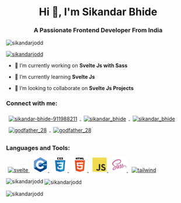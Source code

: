 <h1 align="center">Hi 👋, I'm Sikandar Bhide</h1>
<h3 align="center">A Passionate Frontend  Developer From India</h3>

<p align="left"> <img src="https://komarev.com/ghpvc/?username=sikandarjodd&label=Profile%20views&color=0e75b6&style=flat" alt="sikandarjodd" /> </p>

<p align="left"> <a href="https://github.com/ryo-ma/github-profile-trophy"><img src="https://github-profile-trophy.vercel.app/?username=sikandarjodd" alt="sikandarjodd" /></a> </p>

- 🔭 I’m currently working on **Svelte Js with Sass**

- 🌱 I’m currently learning **Svelte Js**

- 👯 I’m looking to collaborate on **Svelte Js Projects**

<h3 align="left">Connect with me:</h3>
<p align="left">
<a   href="https://linkedin.com/in/sikandar-bhide-911988211" target="blank"><img style="margin:7px;" align="center" src="https://raw.githubusercontent.com/rahuldkjain/github-profile-readme-generator/master/src/images/icons/Social/linked-in-alt.svg" alt="sikandar-bhide-911988211" height="30" width  href="https://www.codechef.com/users/sikandar_bhide" target="blank">  <img style="margin:7px;" align="center" src="https://cdn.jsdelivr.net/npm/simple-icons@3.1.0/icons/codechef.svg" alt="sikandar_bhide" height="30" widt  href="https://codeforces.com/profile/sikandar_bhide" target="blank">  <img style="margin:7px;" align="center" src="https://raw.githubusercontent.com/rahuldkjain/github-profile-readme-generator/master/src/images/icons/Social/codeforces.svg" alt="sikandar_bhide" height="30" widt  href="https://www.leetcode.com/godfather_28" target="blank">  <img style="margin:7px;" align="center" src="https://raw.githubusercontent.com/rahuldkjain/github-profile-readme-generator/master/src/images/icons/Social/leet-code.svg" alt="godfather_28" height="30" wid  href="mailto:sikandar6174@gmail.com" target="blank">  <img style="margin:7px;" align="center" src="https://cdn-icons-png.flaticon.com/512/2875/2875394.png" alt="godfather_28" height="40" width="40" /></a>
</p>

<h3 align="left">Languages and Tools:</h3>
<p align="left">
</a> <a style="margin:5px"  href="https://svelte.dev" target="_blank" rel="noreferrer"> <img src="https://upload.wikimedia.org/wikipedia/commons/1/1b/Svelte_Logo.svg" alt="svelte" width="40" height="40"/> </a>   <a style="margin:5px"  href="https://www.w3schools.com/cpp/" target="_blank" rel="noreferrer"> <img src="https://raw.githubusercontent.com/devicons/devicon/master/icons/cplusplus/cplusplus-original.svg" alt="cplusplus" width="40" height="40"/> </a>   <a style="margin:5px"  href="https://www.w3schools.com/css/" target="_blank" rel="noreferrer">   <img src="https://raw.githubusercontent.com/devicons/devicon/master/icons/css3/css3-original-wordmark.svg" alt="css3" width="40" height="40"/> </a> <a style="margin:5px"  href="https://www.w3.org/html/" target="_blank" rel="noreferrer"> <img src="https://raw.githubusercontent.com/devicons/devicon/master/icons/html5/html5-original-wordmark.svg" alt="html5" width="40" height="40"/> </a>   <a style="margin:5px"  href="https://developer.mozilla.org/en-US/docs/Web/JavaScript" target="_blank" rel="noreferrer">   <img src="https://raw.githubusercontent.com/devicons/devicon/master/icons/javascript/javascript-original.svg" alt="javascript" width="40" height="40"/> </a> <a style="margin:5px"  href="https://sass-lang.com" target="_blank" rel="noreferrer">   <img src="https://raw.githubusercontent.com/devicons/devicon/master/icons/sass/sass-original.svg" alt="sass" width="40" height="40"/>    <a style="margin:5px"  href="https://tailwindcss.com/" target="_blank" rel="noreferrer"> <img src="https://www.vectorlogo.zone/logos/tailwindcss/tailwindcss-icon.svg" alt="tailwind" width="40" height="40"/> </a> </p>

<p><img align="left" src="https://github-readme-stats.vercel.app/api/top-langs?username=sikandarjodd&show_icons=true&locale=en&layout=compact" alt="sikandarjodd" /></p>

<p>&nbsp;<img align="center" src="https://github-readme-stats.vercel.app/api?username=sikandarjodd&show_icons=true&locale=en" alt="sikandarjodd" /></p>

<p><img align="center" src="https://github-readme-streak-stats.herokuapp.com/?user=sikandarjodd&" alt="sikandarjodd" /></p>
